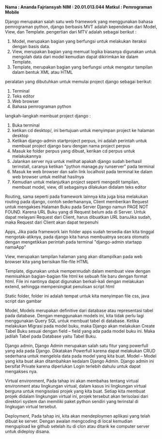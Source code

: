 **Nama    : Ananda Fajriansyah**
**NIM     : 20.01.013.044**
**Matkul  : Pemrograman Mobile**

Django merupakan salah satu web framework yang menggunakan bahasa pemrograman python, django berbasis MVT adalah kependekan dari Model, View, dan Template. 
pengertian dari MTV adalah sebagai berikut :
1. Model, merupakan bagian yang berfungsi untuk melakukan iteraksi dengan basis data.
2. View, merupakan bagian yang memuat logika biasanya digunakan untuk mengolah data dari model kemudian dapat dikirimkan ke dalam Template.
3. Template, merupakan bagian yang berfungsi untuk mengatur tampilan dalam bentuk XML atau HTML

peralatan yang dibutuhkan untuk memulai project django sebagai berikut:
1. Terminal
2. Teks editor
3. Web browser
4. Bahasa pemrograman python

langkah-langkah membuat project django :
1. Buka terminal 
2. ketikan cd desktop/, ini bertujuan untuk menyimpan project ke halaman desktop
3. Ketikan django-admin startproject perpus, ini adalah perintah untuk membuat project django baru dengan nama project perpus
4. Masuk ke folder perpus yang dibuat, kerikan cd perpus untuk melakukannya
5. Jalankan server nya untuk melihat apakah django sudah berhasil terinstall, caranya ketikan "python manage.py runserver" pada terminal
6. Masuk ke web browser dan salin link localhost pada terminal ke dalam web browser untuk melihat hasilnya
7. Kemudian untuk melanjutkan project seperti mengedit tampilan, membuat model, view, dll sebagainya dilakukan didalam teks editor

Routing,
sama seperti pada framework lainnya kita juga bisa melakukan routing pada django, contoh sederhananya, Client memberikan Request untuk mengakses Halaman Buku pada Server Django namun PAGE NOT FOUND. Karena URL Buku yang di Request belum ada di Server. Untuk dapat melayani Request dari Client, harus dibuatkan URL baruJika sudah, maka Request dari Client akan dapat terpenuhi

Apps,
Jika pada framework lain folder apps sudah tersedia dan kita tinggal mengotak-atiknya, pada django kita harus membuatnya secara otomatis dengan mengetikkan perintah pada terminal "django-admin startapp namaApp"

View,
merupakan tampilan halaman yang akan ditampilkan pada web browser kita yang berisikan file-file HTML

Template,
digunakan untuk mempermudah dalam membuat view dengan memisahkan bagian-bagian file html ke sebuah file baru dengan format html. File ini nantinya dapat digunakan berkali-kali dengan melakukan extend, sehingga mempersingkat penulisan script html

Static folder, 
folder ini adalah tempat untuk kita menyimpan file css, java script dan gambar

Model,
Models merupakan definitive dari database atau representasi tabel pada database. Dengan menggunakan models ini, kita tidak perlu lagi menggunakan Query SQL untuk membuat tabel di database. Ketika melakukan Migrasi pada model buku, maka Django akan melakukan Create Tabel Buku sesuai dengan field – field yang ada pada model buku ini. Maka jadilah Tabel pada Database yaitu Tabel Buku.

Django admin,
Django Admin merupakan salah satu fitur yang powerfull yang ada pada Django. Dikatakan Powerfull karena dapat melakukan CRUD sederhana untuk mengelola data pada model yang kita buat. Model – Model yang kita buat akan ditambahkan kedalam Django Admin. Django admin ini bersifat Private karena diperlukan Login terlebih dahulu untuk dapat mengakses nya.

Virtual environment,
Pada tahap ini akan membahas tentang virtual environment atau lingkungan virtual, dalam kasus ini lingkungan virtual berguna untuk mengisolasi projek yang kita buat. Setiap kita membuat projek didalam lingkungan virtual ini, projek tersebut akan terisolasi dari direktori system dan memiliki paket python sendiri yang terinstal di lingkugan virtual tersebut.

Deployment,
Pada tahap ini, kita akan mendeploymen aplikasi yang telah dibuat ke server. Dengan awalan mengcoding di local kemudian mengupload ke github setelah itu di clon atau ditarik ke computer server untuk dideploy disana. 
